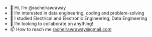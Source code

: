 - 👋 Hi, I’m @rachelrawraway
- 👀 I’m interested in data engineering, coding and problem-solving
- 🌱 I studied Electrical and Electronic Engineering, Data Engineering
- 💞️ I’m looking to collaborate on anything!
- 📫 How to reach me rachelrawraway@gmail.com

<!---
rachelrawraway/rachelrawraway is a ✨ special ✨ repository because its `README.md` (this file) appears on your GitHub profile.
You can click the Preview link to take a look at your changes.
--->
